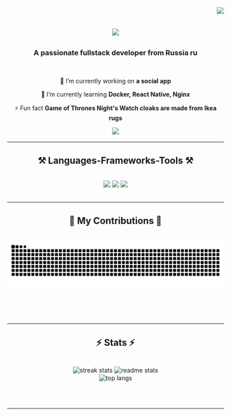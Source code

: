 <img align="right" src="https://visitor-badge.laobi.icu/badge?page_id=wolffanil.wolffanil" />

<h1 align="center">
    <img src="https://readme-typing-svg.herokuapp.com/?font=Righteous&size=35&center=true&vCenter=true&width=500&height=70&duration=4000&lines=Hi+There!+👋;+I'm+Fianil+Khasanov!;" />
</h1>

<h3 align="center">A passionate fullstack developer from Russia ru</h3>

<br/>

<div align="center">
 
 🔭 I’m currently working on **a social app**
 
 🌱 I’m currently learning **Docker, React Native, Nginx**

⚡ Fun fact **Game of Thrones Night's Watch cloaks are made from Ikea rugs**

 </div>
 
<div align="center"> 
  <a href="mailto:wolffanil04@gmail.com">
    <img src="https://img.shields.io/badge/Gmail-333333?style=for-the-badge&logo=gmail&logoColor=red" />
  </a>
  <!-- <a href="https://wolffanil.github.io" target="_blank">
     <img src="https://img.shields.io/badge/Portfolio-FF5722?style=for-the-badge&logo=todoist&logoColor=white" target="_blank" />  sqlite, safari, google-chrome are other good icon options
  </a> -->
</div>

 <hr/>
 
<h2 align="center">⚒️ Languages-Frameworks-Tools ⚒️</h2>
<br/>
<div align="center">
    <img src="https://skillicons.dev/icons?i=react,nextjs,nestjs,express,redux,sass,styledcomponents,tailwind,threejs" />
    <img src="https://skillicons.dev/icons?i=nodejs,js,ts,mongodb,mysql,postgres,pug,html,css,bootstrap" />
    <img src="https://skillicons.dev/icons?i=vscode,prisma,graphql,github,vercel,netlify,postman,git,docker,nginx,figma" /><br>
</div>

<br/>
<hr/>

<div align="center">
  <h2>🐍 My Contributions 🐍</h2>
  <br>
  <img alt="snake eating my contributions" src="https://raw.githubusercontent.com/wolffanil/wolffanil/output/github-contribution-grid-snake.svg" />
  
  <br/><br/><br/>
</div>

<hr/>

<h2 align="center">⚡ Stats ⚡</h2>
<br>
<div align=center>
  <img width=390 src="https://streak-stats.demolab.com/?user=wolffanil&count_private=true&theme=react&border_radius=10" alt="streak stats"/>
  <img width=390 src="https://github-readme-stats.vercel.app/api?username=wolffanil&show_icons=true&theme=react&rank_icon=github&border_radius=10" alt="readme stats" />
  <br/>
  <img width=325 align="center" src="https://github-readme-stats.vercel.app/api/top-langs/?username=wolffanil&hide=HTML&langs_count=8&layout=compact&theme=react&border_radius=10&size_weight=0.5&count_weight=0.5&exclude_repo=github-readme-stats" alt="top langs" />
</div>

<br/><br/>

<hr/>

<br/>
